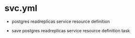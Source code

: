 



# svc.yml


* postgres readreplicas service resource definition

* save postgres readreplicas service resource definition task